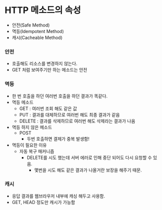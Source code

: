 # HTTP 메소드의 속성

- 안전(Safe Method)
- 멱등(Idempotent Method)
- 캐시(Cacheable Method)

### 안전
- 호출해도 리소스를 변경하지 않는다.
- GET 처럼 보여주기만 하는 메소드는 안전

### 멱등
- 한 번 호출을 하던 여러번 호출을 하던 결과가 똑같다.
- 멱등 메소드
  - GET    : 여러번 조회 해도 같은 값
  - PUT    : 결과를 대체하므로 여러번 해도 최종 결과가 같음
  - DELETE : 결과를 삭제하므로 여러번 해도 삭제라는 결과가 나옴
- 멱등 하지 않은 메소드
  - POST
    - 두번 호출하면 결제가 중복 발생함! 
- 멱등이 필요한 이유
  - 자동 복구 매커니즘
    - DELETE를 시도 했는데 서버 에러로 인해 중단 되어도 다시 요청할 수 있음.
      - 몇번을 시도 해도 같은 결과가 나올거란 보장을 해주기 때문.

### 캐시
- 응답 결과를 웹브라우저 내부에 캐싱 해두고 사용함.
- GET, HEAD 정도만 캐시가 가능함

